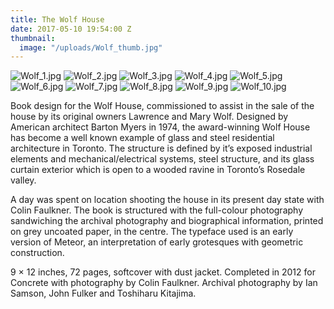 ```yaml
---
title: The Wolf House
date: 2017-05-10 19:54:00 Z
thumbnail:
  image: "/uploads/Wolf_thumb.jpg"
---
```


![Wolf_1.jpg](/uploads/Wolf_1.jpg)
![Wolf_2.jpg](/uploads/Wolf_2.jpg)
![Wolf_3.jpg](/uploads/Wolf_3.jpg)
![Wolf_4.jpg](/uploads/Wolf_4.jpg)
![Wolf_5.jpg](/uploads/Wolf_5.jpg)
![Wolf_6.jpg](/uploads/Wolf_6.jpg)
![Wolf_7.jpg](/uploads/Wolf_7.jpg)
![Wolf_8.jpg](/uploads/Wolf_8.jpg)
![Wolf_9.jpg](/uploads/Wolf_9.jpg)
![Wolf_10.jpg](/uploads/Wolf_10.jpg)


Book design for the Wolf House, commissioned to assist in the sale of the house by its original owners Lawrence and Mary Wolf. Designed by American architect Barton Myers in 1974, the award-winning Wolf House has become a well known example of glass and steel residential architecture in Toronto. The structure is defined by it’s exposed industrial elements and mechanical/electrical systems, steel structure, and its glass curtain exterior which is open to a wooded ravine in Toronto’s Rosedale valley. 

A day was spent on location shooting the house in its present day state with Colin Faulkner. The book is structured with the full-colour photography sandwiching the archival photography and biographical information, printed on grey uncoated paper, in the centre. The typeface used is an early version of Meteor, an interpretation of early grotesques with geometric construction.

9 × 12 inches,  72 pages, softcover with dust jacket. Completed in 2012 for Concrete with photography by Colin Faulkner. Archival photography by Ian Samson, John Fulker and Toshiharu Kitajima.
